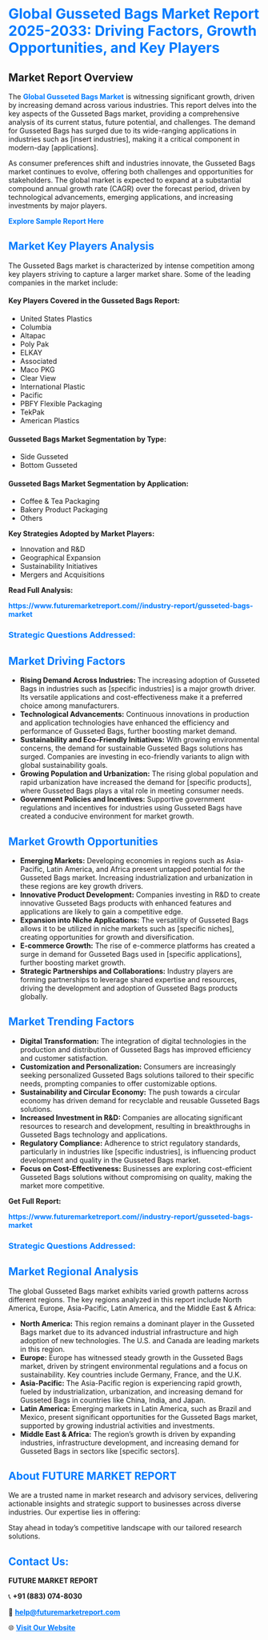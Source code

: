 <h1 style="color: #007BFF;">Global Gusseted Bags Market Report 2025-2033: Driving Factors, Growth Opportunities, and Key Players</h1>

<section id="overview">
<h2>Market Report Overview</h2>
<p>The <a href="https://www.futuremarketreport.com//industry-report/gusseted-bags-market" style="color: #007BFF; text-decoration: none;"><strong>Global Gusseted Bags Market</strong></a> is witnessing significant growth, driven by increasing demand across various industries. This report delves into the key aspects of the Gusseted Bags market, providing a comprehensive analysis of its current status, future potential, and challenges. The demand for Gusseted Bags has surged due to its wide-ranging applications in industries such as [insert industries], making it a critical component in modern-day [applications].</p>
<p>As consumer preferences shift and industries innovate, the Gusseted Bags market continues to evolve, offering both challenges and opportunities for stakeholders. The global market is expected to expand at a substantial compound annual growth rate (CAGR) over the forecast period, driven by technological advancements, emerging applications, and increasing investments by major players.</p>
</section>

<section id="overview">
<p><a href="https://www.futuremarketreport.com//request-sample/reportId=54371" style="color: #007BFF; text-decoration: none;"><strong>Explore Sample Report Here</strong></a></p>
</section>

<section id="key-players">
<h2 style="color: #007BFF;">Market Key Players Analysis</h2>
<p>The Gusseted Bags market is characterized by intense competition among key players striving to capture a larger market share. Some of the leading companies in the market include:</p>
<h4>Key Players Covered in the Gusseted Bags Report:</h4>
<ul><li>United States Plastics</li><li>Columbia</li><li>Altapac</li><li>Poly Pak</li><li>ELKAY</li><li>Associated</li><li>Maco PKG</li><li>Clear View</li><li>International Plastic</li><li>Pacific</li><li>PBFY Flexible Packaging</li><li>TekPak</li><li>American Plastics</li></ul>
<h4>Gusseted Bags Market Segmentation by Type:</h4>
<ul><li>Side Gusseted</li><li>Bottom Gusseted</li></ul>

<h4>Gusseted Bags Market Segmentation by Application:</h4>
<ul><li>Coffee &amp; Tea Packaging</li><li>Bakery Product Packaging</li><li>Others</li></ul>
<p><strong>Key Strategies Adopted by Market Players:</strong></p>
<ul>
<li>Innovation and R&D</li>
<li>Geographical Expansion</li>
<li>Sustainability Initiatives</li>
<li>Mergers and Acquisitions</li>
</ul>
</section>

<section>
<p><strong>Read Full Analysis: </strong></p><a href="https://www.futuremarketreport.com//industry-report/gusseted-bags-market" style="color: #007BFF; text-decoration: none;"><strong>https://www.futuremarketreport.com//industry-report/gusseted-bags-market</strong></a>
<h3 style="color: #007BFF;">Strategic Questions Addressed:</h3>
</section>

<section id="driving-factors">
<h2 style="color: #007BFF;">Market Driving Factors</h2>
<ul>
<li><strong>Rising Demand Across Industries:</strong> The increasing adoption of Gusseted Bags in industries such as [specific industries] is a major growth driver. Its versatile applications and cost-effectiveness make it a preferred choice among manufacturers.</li>
<li><strong>Technological Advancements:</strong> Continuous innovations in production and application technologies have enhanced the efficiency and performance of Gusseted Bags, further boosting market demand.</li>
<li><strong>Sustainability and Eco-Friendly Initiatives:</strong> With growing environmental concerns, the demand for sustainable Gusseted Bags solutions has surged. Companies are investing in eco-friendly variants to align with global sustainability goals.</li>
<li><strong>Growing Population and Urbanization:</strong> The rising global population and rapid urbanization have increased the demand for [specific products], where Gusseted Bags plays a vital role in meeting consumer needs.</li>
<li><strong>Government Policies and Incentives:</strong> Supportive government regulations and incentives for industries using Gusseted Bags have created a conducive environment for market growth.</li>
</ul>
</section>

<section id="growth-opportunities">
<h2 style="color: #007BFF;">Market Growth Opportunities</h2>
<ul>
<li><strong>Emerging Markets:</strong> Developing economies in regions such as Asia-Pacific, Latin America, and Africa present untapped potential for the Gusseted Bags market. Increasing industrialization and urbanization in these regions are key growth drivers.</li>
<li><strong>Innovative Product Development:</strong> Companies investing in R&D to create innovative Gusseted Bags products with enhanced features and applications are likely to gain a competitive edge.</li>
<li><strong>Expansion into Niche Applications:</strong> The versatility of Gusseted Bags allows it to be utilized in niche markets such as [specific niches], creating opportunities for growth and diversification.</li>
<li><strong>E-commerce Growth:</strong> The rise of e-commerce platforms has created a surge in demand for Gusseted Bags used in [specific applications], further boosting market growth.</li>
<li><strong>Strategic Partnerships and Collaborations:</strong> Industry players are forming partnerships to leverage shared expertise and resources, driving the development and adoption of Gusseted Bags products globally.</li>
</ul>
</section>

<section id="trending-factors">
<h2 style="color: #007BFF;">Market Trending Factors</h2>
<ul>
<li><strong>Digital Transformation:</strong> The integration of digital technologies in the production and distribution of Gusseted Bags has improved efficiency and customer satisfaction.</li>
<li><strong>Customization and Personalization:</strong> Consumers are increasingly seeking personalized Gusseted Bags solutions tailored to their specific needs, prompting companies to offer customizable options.</li>
<li><strong>Sustainability and Circular Economy:</strong> The push towards a circular economy has driven demand for recyclable and reusable Gusseted Bags solutions.</li>
<li><strong>Increased Investment in R&D:</strong> Companies are allocating significant resources to research and development, resulting in breakthroughs in Gusseted Bags technology and applications.</li>
<li><strong>Regulatory Compliance:</strong> Adherence to strict regulatory standards, particularly in industries like [specific industries], is influencing product development and quality in the Gusseted Bags market.</li>
<li><strong>Focus on Cost-Effectiveness:</strong> Businesses are exploring cost-efficient Gusseted Bags solutions without compromising on quality, making the market more competitive.</li>
</ul>
</section>

<section>
<p><strong>Get Full Report: </strong></p><a href="https://www.futuremarketreport.com//industry-report/gusseted-bags-market" style="color: #007BFF; text-decoration: none;"><strong>https://www.futuremarketreport.com//industry-report/gusseted-bags-market</strong></a>
<h3 style="color: #007BFF;">Strategic Questions Addressed:</h3>
</section>


<section id="regional-analysis">
<h2 style="color: #007BFF;">Market Regional Analysis</h2>
<p>The global Gusseted Bags market exhibits varied growth patterns across different regions. The key regions analyzed in this report include North America, Europe, Asia-Pacific, Latin America, and the Middle East & Africa:</p>
<ul>
<li><strong>North America:</strong> This region remains a dominant player in the Gusseted Bags market due to its advanced industrial infrastructure and high adoption of new technologies. The U.S. and Canada are leading markets in this region.</li>
<li><strong>Europe:</strong> Europe has witnessed steady growth in the Gusseted Bags market, driven by stringent environmental regulations and a focus on sustainability. Key countries include Germany, France, and the U.K.</li>
<li><strong>Asia-Pacific:</strong> The Asia-Pacific region is experiencing rapid growth, fueled by industrialization, urbanization, and increasing demand for Gusseted Bags in countries like China, India, and Japan.</li>
<li><strong>Latin America:</strong> Emerging markets in Latin America, such as Brazil and Mexico, present significant opportunities for the Gusseted Bags market, supported by growing industrial activities and investments.</li>
<li><strong>Middle East & Africa:</strong> The region’s growth is driven by expanding industries, infrastructure development, and increasing demand for Gusseted Bags in sectors like [specific sectors].</li>
</ul>
</section>

<footer>
<h2 style="color: #007BFF;">About FUTURE MARKET REPORT</h2>
<p>We are a trusted name in market research and advisory services, delivering actionable insights and strategic support to businesses across diverse industries. Our expertise lies in offering:</p>

<p>Stay ahead in today’s competitive landscape with our tailored research solutions.</p>

<h2 style="color: #007BFF;">Contact Us:</h2>
<p><strong>FUTURE MARKET REPORT</strong></p>
<p>📞 <strong>+91 (883) 074-8030</strong></p>
<p>📧 <strong><a href="mailto:help@futuremarketreport.com" style="color: #007BFF;">help@futuremarketreport.com</a></strong></p>
<p>🌐 <strong><a href="https://www.futuremarketreport.com/" style="color: #007BFF;">Visit Our Website</a></strong></p>
</footer>